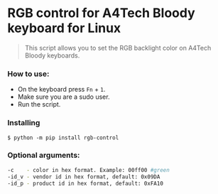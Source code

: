 # RGB control for A4Tech Bloody keyboard for Linux

> This script allows you to set the RGB backlight color on A4Tech Bloody keyboards.

### How to use:

- On the keyboard press `Fn` + `1`.
- Make sure you are a sudo user.
- Run the script.

### Installing
```console
$ python -m pip install rgb-control
```

### Optional arguments:
``` bash
-c    - color in hex format. Example: 00ff00 #green
-id_v - vendor id in hex format, default: 0x09DA  
-id_p - product id in hex format, default: 0xFA10  
```

